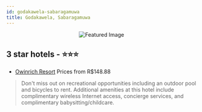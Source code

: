 ```yaml
---
id: godakawela-sabaragamuwa
title: Godakawela, Sabaragamuwa
---
```


<center><img src="https://i.travelapi.com/hotels/16000000/15830000/15829100/15829064/8ba45d47_z.jpg" alt="Featured Image" /></center>


##  3 star hotels - ⭐️⭐️⭐️

-    [Owinrich Resort](https://us.hurb.com/hotels/godakawela/owinrich-resort-JNP-JP338654?cmp=18055) Prices from R$148.88
   > Don't miss out on recreational opportunities including an outdoor pool and bicycles to rent. Additional amenities at this hotel include complimentary wireless Internet access, concierge services, and complimentary babysitting/childcare.
